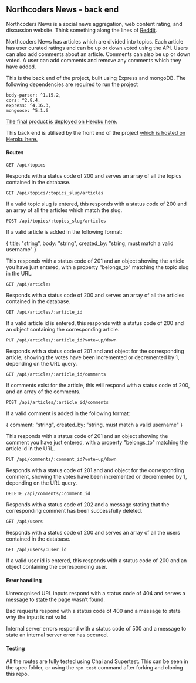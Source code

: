 ## Northcoders News - back end

Northcoders News is a social news aggregation, web content rating, and discussion website. Think something along the lines of [Reddit](https://www.reddit.com/).

Northcoders News has articles which are divided into topics. Each article has user curated ratings and can be up or down voted using the API. Users can also add comments about an article. Comments can also be up or down voted. A user can add comments and remove any comments which they have added.

This is the back end of the project, built using Express and mongoDB. The following dependencies are required to run the project

    body-parser: ^1.15.2,
    cors: ^2.8.4,
    express: ^4.16.3,
    mongoose: ^5.1.6

[The final product is deployed on Heroku here.](https://nc-news-by-howard.herokuapp.com/)

This back end is utilised by the front end of the project [which is hosted on Heroku here.](https://nc-news-by-howard-frontend.herokuapp.com/)

#### Routes

```http
GET /api/topics
```

Responds with a status code of 200 and serves an array of all the topics contained in the database.

```http
GET /api/topics/:topics_slug/articles
```

If a valid topic slug is entered, this responds with a status code of 200 and an array of all the articles which match the slug.

```http
POST /api/topics/:topics_slug/articles
```

If a valid article is added in the following format:

{ title: "string", body: "string", created_by: "string, must match a valid username" }

This responds with a status code of 201 and an object showing the article you have just entered, with a property "belongs_to" matching the topic slug in the URL.

```http
GET /api/articles
```

Responds with a status code of 200 and serves an array of all the articles contained in the database.

```http
GET /api/articles/:article_id
```

If a valid article id is entered, this responds with a status code of 200 and an object containing the corresponding article.

```http
PUT /api/articles/:article_id?vote=up/down
```

Responds with a status code of 201 and and object for the corresponding article, showing the votes have been incremented or decremented by 1, depending on the URL query.

```http
GET /api/articles/:article_id/comments
```

If comments exist for the article, this will respond with a status code of 200, and an array of the comments.

```http
POST /api/articles/:article_id/comments
```

If a valid comment is added in the following format:

{ comment: "string", created_by: "string, must match a valid username" }

This responds with a status code of 201 and an object showing the comment you have just entered, with a property "belongs_to" matching the article id in the URL.

```http
PUT /api/comments/:comment_id?vote=up/down
```

Responds with a status code of 201 and and object for the corresponding comment, showing the votes have been incremented or decremented by 1, depending on the URL query.

```http
DELETE /api/comments/:comment_id
```

Responds with a status code of 202 and a message stating that the corresponding comment has been successfully deleted.

```http
GET /api/users
```

Responds with a status code of 200 and serves an array of all the users contained in the database.

```http
GET /api/users/:user_id
```

If a valid user id is entered, this responds with a status code of 200 and an object containing the corresponding user.

#### Error handling

Unrecognised URL inputs respond with a status code of 404 and serves a message to state the page wasn't found.

Bad requests respond with a status code of 400 and a message to state why the input is not valid.

Internal server errors respond with a status code of 500 and a message to state an internal server error has occured.

#### Testing

All the routes are fully tested using Chai and Supertest. This can be seen in the spec folder, or using the `npm test` command after forking and cloning this repo.
